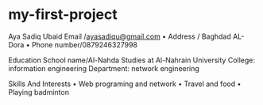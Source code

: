 # my-first-project
Aya Sadiq Ubaid
Email /ayasadiqu@gmail.com •  Address / Baghdad AL-Dora •  Phone number/0879246327998

Education
School name/Al-Nahda
Studies at Al-Nahrain University
College: information engineering
Department: network engineering

Skills And Interests 
•	Web programing and network
•	Travel and food 
•	Playing badminton     
  
